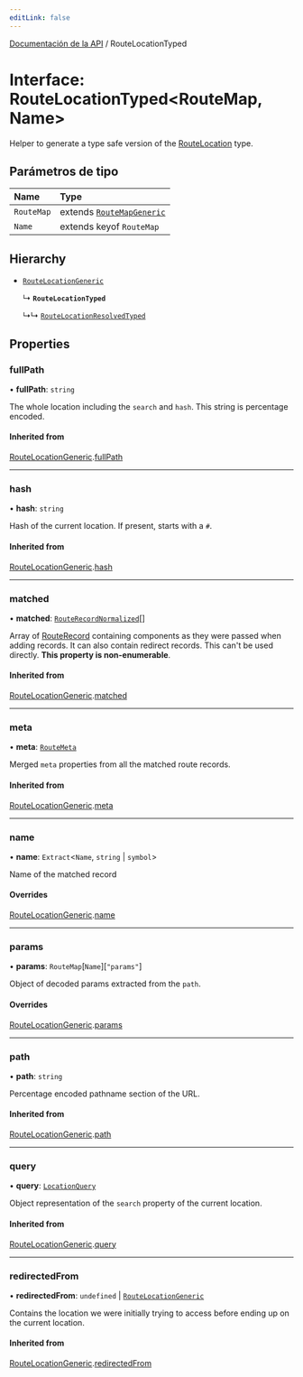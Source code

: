 ```yaml
---
editLink: false
---
```


[Documentación de la API](../index.md) / RouteLocationTyped

# Interface: RouteLocationTyped\<RouteMap, Name\>

Helper to generate a type safe version of the [RouteLocation](../index.md#RouteLocation) type.

## Parámetros de tipo

| Name       | Type                                                     |
| :--------- | :------------------------------------------------------- |
| `RouteMap` | extends [`RouteMapGeneric`](../index.md#RouteMapGeneric) |
| `Name`     | extends keyof `RouteMap`                                 |

## Hierarchy

- [`RouteLocationGeneric`](RouteLocationGeneric.md)

  ↳ **`RouteLocationTyped`**

  ↳↳ [`RouteLocationResolvedTyped`](RouteLocationResolvedTyped.md)

## Properties

### fullPath

• **fullPath**: `string`

The whole location including the `search` and `hash`. This string is
percentage encoded.

#### Inherited from

[RouteLocationGeneric](RouteLocationGeneric.md).[fullPath](RouteLocationGeneric.md#fullPath)

---

### hash

• **hash**: `string`

Hash of the current location. If present, starts with a `#`.

#### Inherited from

[RouteLocationGeneric](RouteLocationGeneric.md).[hash](RouteLocationGeneric.md#hash)

---

### matched

• **matched**: [`RouteRecordNormalized`](RouteRecordNormalized.md)[]

Array of [RouteRecord](../index.md#RouteRecord) containing components as they were
passed when adding records. It can also contain redirect records. This
can't be used directly. **This property is non-enumerable**.

#### Inherited from

[RouteLocationGeneric](RouteLocationGeneric.md).[matched](RouteLocationGeneric.md#matched)

---

### meta

• **meta**: [`RouteMeta`](RouteMeta.md)

Merged `meta` properties from all the matched route records.

#### Inherited from

[RouteLocationGeneric](RouteLocationGeneric.md).[meta](RouteLocationGeneric.md#meta)

---

### name

• **name**: `Extract`\<`Name`, `string` \| `symbol`\>

Name of the matched record

#### Overrides

[RouteLocationGeneric](RouteLocationGeneric.md).[name](RouteLocationGeneric.md#name)

---

### params

• **params**: `RouteMap`[`Name`][``"params"``]

Object of decoded params extracted from the `path`.

#### Overrides

[RouteLocationGeneric](RouteLocationGeneric.md).[params](RouteLocationGeneric.md#params)

---

### path

• **path**: `string`

Percentage encoded pathname section of the URL.

#### Inherited from

[RouteLocationGeneric](RouteLocationGeneric.md).[path](RouteLocationGeneric.md#path)

---

### query

• **query**: [`LocationQuery`](../index.md#LocationQuery)

Object representation of the `search` property of the current location.

#### Inherited from

[RouteLocationGeneric](RouteLocationGeneric.md).[query](RouteLocationGeneric.md#query)

---

### redirectedFrom

• **redirectedFrom**: `undefined` \| [`RouteLocationGeneric`](RouteLocationGeneric.md)

Contains the location we were initially trying to access before ending up
on the current location.

#### Inherited from

[RouteLocationGeneric](RouteLocationGeneric.md).[redirectedFrom](RouteLocationGeneric.md#redirectedFrom)

